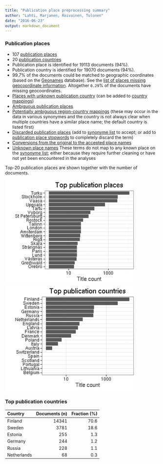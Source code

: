 ```yaml
---
title: "Publication place preprocessing summary"
author: "Lahti, Marjanen, Roivainen, Tolonen"
date: "2016-06-23"
output: markdown_document
---
```


### Publication places

 * 107 [publication places](output.tables/publication_place_accepted.csv)
 * 20 [publication countries](output.tables/country_accepted.csv) 
 * Publication place is identified for 19113 documents (94%). 
 * Publication country is identified for 19070 documents (94%).
 * 99.7% of the documents could be matched to geographic coordinates (based on the [Geonames](http://download.geonames.org/export/dump/) database). See the [list of places missing geocoordinate information](output.tables/absentgeocoordinates.csv). Altogether ``0.29``% of the documents have missing geocoordinates.
 * [Places with unknown publication country](output.tables/publication_place_missingcountry.csv) (can be added to [country mappings](https://github.com/rOpenGov/bibliographica/blob/master/inst/extdata/reg2country.csv))
 * [Ambiguous publication places](output.tables/publication_place_ambiguous.csv)
 * [Potentially ambiguous region-country mappings](output.tables/publication_country_ambiguous.csv) (these may occur in the data in various synonymes and the country is not always clear when multiple countries have a similar place name; the default country is listed first)
 * [Discarded publication places](output.tables/publication_place_discarded.csv) (add to [synonyme list](https://github.com/rOpenGov/bibliographica/blob/master/inst/extdata/PublicationPlaceSynonymes.csv) to accept; or add to [publication place stopwords](https://github.com/rOpenGov/bibliographica/blob/master/inst/extdata/stopwords_for_place.csv) to completely discard the term)
 * [Conversions from the original to the accepted place names](output.tables/publication_place_conversion_nontrivial.csv)
 * [Unknown place names](output.tables/publication_place_todo.csv) These terms do not map to any known place on the [synonyme list](https://github.com/rOpenGov/bibliographica/blob/master/inst/extdata/PublicationPlaceSynonymes.csv); either because they require further cleaning or have not yet been encountered in the analyses

Top-20 publication places are shown together with the number of documents.

<img src="figure/summaryplace-1.png" title="plot of chunk summaryplace" alt="plot of chunk summaryplace" width="430px" /><img src="figure/summaryplace-2.png" title="plot of chunk summaryplace" alt="plot of chunk summaryplace" width="430px" />


### Top publication countries	


|Country     | Documents (n)| Fraction (%)|
|:-----------|-------------:|------------:|
|Finland     |         14341|         70.6|
|Sweden      |          3781|         18.6|
|Estonia     |           255|          1.3|
|Germany     |           244|          1.2|
|Russia      |           228|          1.1|
|Netherlands |            68|          0.3|

